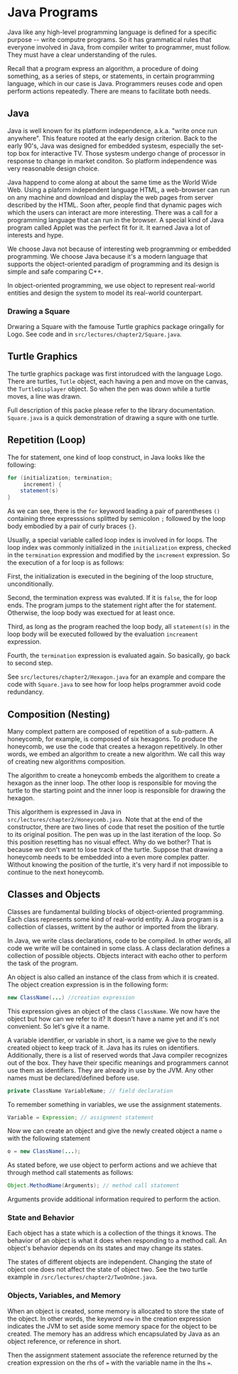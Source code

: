 # Java Programs
Java like any high-level programming language is defined for a specific purpose -- write computre programs. So it has grammatical rules that everyone involved in Java, from compiler writer to programmer, must follow. They must have a clear understanding of the rules.

Recall that a program express an algorithm, a procedure of doing something, as a series of steps, or statements, in certain programming language, which in our case is Java. Programmers reuses code and open perform actions repeatedly. There are means to facilitate both needs.

## Java
Java is well known for its platform independence, a.k.a. "write once run anywhere". This feature rooted at the early design criterion. Back to the early 90's, Java was designed for embedded systesm, especially the set-top box for interactive TV. Those systesm undergo change of processor in response to change in market conditon. So platform independence was very reasonable design choice.

Java happend to come along at about the same time as the World Wide Web. Using a plaform independent language HTML, a web-browser can run on any machine and download and display the web pages from server described by the HTML. Soon after, people find that dynamic pages wich which the users can interact are more interesting. There was a call for a programming language that can run in the browser. A special kind of Java program called Applet was the perfect fit for it. It earned Java a lot of interests and hype.

We choose Java not because of interesting web programming or embedded programming. We choose Java because it's a modern language that supports the object-oriented paradigm of programming and its design is simple and safe comparing C++.

In object-oriented programming, we use object to represent real-world entities and design the system to model its real-world counterpart.

### Drawing a Square
Drwaring a Square with the famouse Turtle graphics package oringally for Logo. See code and in `src/lectures/chapter2/Square.java`.

## Turtle Graphics
The turtle graphics package was first intorudced with the language Logo. There are turtles, `Tutle` object, each having a pen and move on the canvas, the `TurtleDisplayer` object. So when the pen was down while a turtle moves, a line was drawn.

Full description of this packe please refer to the library documentation. `Square.java` is a quick demonstration of drawing a squre with one turtle.

## Repetition (Loop)
The for statement, one kind of loop construct, in Java looks like the following:
```java
for (initialization; termination;
     increment) {
    statement(s)
}
```
As we can see, there is the `for` keyword leading a pair of parentheses `()` containing three expresssions splitted by semicolon `;` followed by the loop body embodied by a pair of curly braces `{}`.

Usually, a special variable called loop index is involved in for loops. The loop index was commonly initialized in the `initialization` express, checked in the `termination` expression and modified by the `increment` expression. So the execution of a for loop is as follows:

First, the initialization is executed in the begining of the loop structure, unconditionally.

Second, the termination express was evaluted. If it is `false`, the for loop ends. The program jumps to the statement right after the for statement. Otherwise, the loop body was exectued for at least once.

Third, as long as the program reached the loop body, all `statement(s)` in the loop body will be executed followed by the evaluation `increament` expression.

Fourth, the `termination` expression is evaluated again. So basically, go back to second step.

See `src/lectures/chapter2/Hexagon.java` for an example and compare the code with `Square.java` to see how for loop helps programmer avoid code redundancy.

## Composition (Nesting)
Many complext pattern are composed of repetition of a sub-pattern. A honeycomb, for example, is composed of six hexagons. To produce the honeycomb, we use the code that creates a hexagon repetitively. In other words, we embed an algorithm to create a new algorithm. We call this way of creating new algorithms composition.

The algorithm to create a honeycomb embeds the algorithem to create a hexagon as the inner loop. The other loop is responsible for moving the turtle to the starting point and the inner loop is responsible for drawing the hexagon.

This algorithem is expressed in Java in `src/lectures/chapter2/Honeycomb.java`. Note that at the end of the constructor, there are two lines of code that reset the position of the turtle to its original position. The pen was up in the last iteration of the loop. So this position resetting has no visual effect. Why do we bother? That is because we don't want to lose track of the turtle. Suppose that drawing a honeycomb needs to be embedded into a even more complex patter. Without knowing the position of the turtle, it's very hard if not impossible to continue to the next honeycomb.

## Classes and Objects
Classes are fundamental building blocks of object-oriented programming. Each class represents some kind of real-world entity. A Java program is a collection of classes, writtent by the author or imported from the library.

In Java, we write class declarations, code to be compiled. In other words, all code we write will be contained in some class. A class declaration defines a collection of possible objects. Objects interact with eacho other to perform the task of the program.

An object is also called an instance of the class from which it is created. The object creation expression is in the following form:
```Java
new ClassName(...) //creation expression
```
This expression gives an object of the class `ClassName`. We now have the object but how can we refer to it? It doesn't have a name yet and it's not convenient. So let's give it a name.

A variable identifier, or variable in short, is a name we give to the newly created object to keep track of it. Java has its rules on identifiers. Additionally, there is a list of reserved words that Java compiler recognizes out of the box. They have their specific meanings and programmers cannot use them as identifiers. They are already in use by the JVM.
Any other names must be declared/defined before use.
```Java
private ClassName VariableName; // field declaration
```
To remember something in variables, we use the assignment statements.
```Java
Variable = Expression; // assignment statement
```
Now we can create an object and give the newly created object a name `o` with the following statement
```Java
o = new ClassName(...);
```
As stated before, we use object to perform actions and we achieve that through method call statements as follows:
```Java
Object.MethodName(Arguments); // method call statement
```
Arguments provide additional information required to perform the action.

### State and Behavior
Each object has a state which is a collection of the things it knows. The behavior of an object is what it does when responding to a method call. An object's behavior depends on its states and may change its states.

The states of different objects are independent. Changing the state of object one does not affect the state of object two. See the two turtle example in `/src/lectures/chapter2/TwoOnOne.java`.

### Objects, Variables, and Memory
When an object is created, some memory is allocated to store the state of the object. In other words, the keyword `new` in the creation expression indicates the JVM to set aside some memory space for the object to be created. The memory has an address which encapsulated by Java as an object reference, or reference in short.

Then the assignment statement associate the reference returned by the creation expression on the rhs of `=` with the variable name in the lhs `=`.
